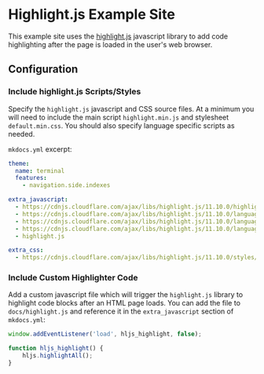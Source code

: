 # Highlight.js Example Site

This example site uses the [highlight.js] javascript library to add code highlighting after the page is loaded in the user's web browser.

[highlight.js]: https://highlightjs.org/


## Configuration

### Include highlight.js Scripts/Styles

Specify the `highlight.js` javascript and CSS source files.  At a minimum you will need to include the main script `highlight.min.js` and stylesheet `default.min.css`.  You should also specify language specific scripts as needed.

`mkdocs.yml` excerpt:

```yaml
theme:
  name: terminal
  features:
    - navigation.side.indexes

extra_javascript:
  - https://cdnjs.cloudflare.com/ajax/libs/highlight.js/11.10.0/highlight.min.js
  - https://cdnjs.cloudflare.com/ajax/libs/highlight.js/11.10.0/languages/bash.min.js
  - https://cdnjs.cloudflare.com/ajax/libs/highlight.js/11.10.0/languages/javascript.min.js
  - https://cdnjs.cloudflare.com/ajax/libs/highlight.js/11.10.0/languages/python.min.js
  - highlight.js

extra_css:
  - https://cdnjs.cloudflare.com/ajax/libs/highlight.js/11.10.0/styles/default.min.css
```

### Include Custom Highlighter Code

Add a custom javascript file which will trigger the `highlight.js` library to highlight code blocks after an HTML page loads.  You can add the file to `docs/highlight.js` and reference it in the `extra_javascript` section of `mkdocs.yml`:

```javascript
window.addEventListener('load', hljs_highlight, false);

function hljs_highlight() {
    hljs.highlightAll();
}
```
